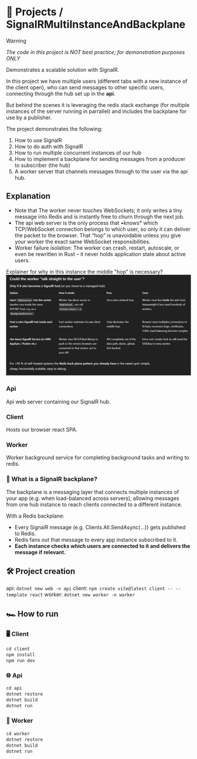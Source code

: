 # 📨 Projects / SignalRMultiInstanceAndBackplane
> [!WARNING]
> *The code in this project is NOT best practice; for demonstration purposes ONLY*

Demonstrates a scalable solution with SignalR.

In this project we have multiple users (different tabs with a new instance of the client open), who can send messages to other specific users, connecting through the hub set up in the **api**.

But behind the scenes it is leveraging the redis stack exchange (for multiple instances of the server running in parrallel) 
and includes the backplane for use by a publisher.

The project demonstrates the following:
1. How to use SignalR
2. How to do auth with SignalR
3. How to run multiple concurrent instances of our hub
4. How to implement a backplane for sending messages from a producer to subscriber (the hub)
5. A worker server that channels messages through to the user via the api hub.

## Explanation
- Note that The worker never touches WebSockets; it only writes a tiny message into Redis and is instantly free to churn through the next job.
- The api web server is the only process that •knows* which TCP/WebSocket connection belongs to which user, so only it can deliver the packet to the browser. That “hop” is unavoidable unless you give your worker the exact same WebSocket responsibilities.
- Worker failure isolation: The worker can crash, restart, autoscale, or even be rewritten in Rust – it never holds application state about active users.

Explainer for why in this instance the middle "hop" is necessary?
![Explainer](./Explainer_one.JPG)

### Api
Api web server containing our SignalR hub.

### Client
Hosts our browser react SPA.

### Worker
Worker background service for completing background tasks and writing to redis.

### 🔁 What is a SignalR backplane?
The backplane is a messaging layer that connects multiple instances of your app (e.g. when load-balanced across servers), allowing messages from one hub instance to reach clients connected to a different instance.

With a Redis backplane:
- Every SignalR message (e.g. Clients.All.SendAsync(...)) gets published to Redis.
- Redis fans out that message to every app instance subscribed to it.
- **Each instance checks which users are connected to it and delivers the message if relevant.**

## 🛠️ Project creation
api: `dotnet new web -n api`
client: `npm create vite@latest client -- --template react`
worker: `dotnet new worker -n worker`

## 🏎️ How to run 
### 🖥️ Client
```
cd client      
npm install    
npm run dev
```

### 🌐 Api
```
cd api
dotnet restore
dotnet build
dotnet run
```

### 👷 Worker
```
cd worker
dotnet restore
dotnet build
dotnet run
```
